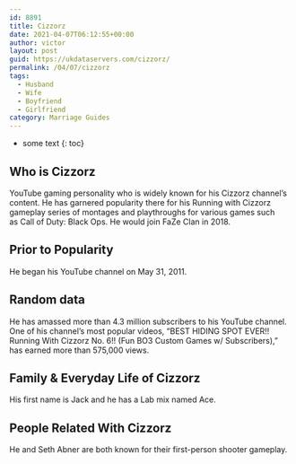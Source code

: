 ```yaml
---
id: 8891
title: Cizzorz
date: 2021-04-07T06:12:55+00:00
author: victor
layout: post
guid: https://ukdataservers.com/cizzorz/
permalink: /04/07/cizzorz
tags:
  - Husband
  - Wife
  - Boyfriend
  - Girlfriend
category: Marriage Guides
---
```


* some text
{: toc}


## Who is Cizzorz



YouTube gaming personality who is widely known for his Cizzorz channel&#8217;s content. He has garnered popularity there for his Running with Cizzorz gameplay series of montages and playthroughs for various games such as Call of Duty: Black Ops. He would join FaZe Clan in 2018.

                
                
                
## Prior to Popularity



He began his YouTube channel on May 31, 2011.

                
                
                
## Random data



He has amassed more than 4.3 million subscribers to his YouTube channel. One of his channel&#8217;s most popular videos, &#8220;BEST HIDING SPOT EVER!! Running With Cizzorz No. 6!! (Fun BO3 Custom Games w/ Subscribers),&#8221; has earned more than 575,000 views.

                
                
                
## Family & Everyday Life of Cizzorz



His first name is Jack and he has a Lab mix named Ace.

                
                
                
## People Related With Cizzorz



He and Seth Abner are both known for their first-person shooter gameplay.

                
              
            
          
          
          